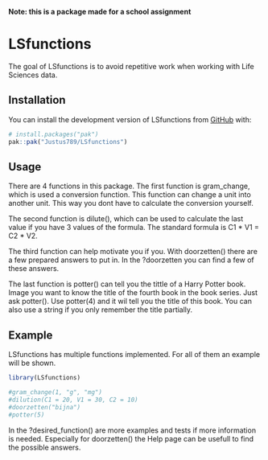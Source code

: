 
<!-- README.md is generated from README.Rmd. Please edit that file -->

**Note: this is a package made for a school assignment**

# LSfunctions

<!-- badges: start -->

<!-- badges: end -->

The goal of LSfunctions is to avoid repetitive work when working with
Life Sciences data.

## Installation

You can install the development version of LSfunctions from
[GitHub](https://github.com/) with:

``` r
# install.packages("pak")
pak::pak("Justus789/LSfunctions")
```

## Usage

There are 4 functions in this package. The first function is
gram_change, which is used a conversion function. This function can
change a unit into another unit. This way you dont have to calculate the
conversion yourself.

The second function is dilute(), which can be used to calculate the last
value if you have 3 values of the formula. The standard formula is C1 \*
V1 = C2 \* V2.

The third function can help motivate you if you. With doorzetten() there
are a few prepared answers to put in. In the ?doorzetten you can find a
few of these answers.

The last function is potter() can tell you the tittle of a Harry Potter
book. Image you want to know the title of the fourth book in the book
series. Just ask potter(). Use potter(4) and it wil tell you the title
of this book. You can also use a string if you only remember the title
partially.

## Example

LSfunctions has multiple functions implemented. For all of them an
example will be shown.

``` r
library(LSfunctions)

#gram_change(1, "g", "mg")
#dilution(C1 = 20, V1 = 30, C2 = 10)
#doorzetten("bijna")
#potter(5)
```

In the ?desired_function() are more examples and tests if more
information is needed. Especially for doorzetten() the Help page can be
usefull to find the possible answers.
